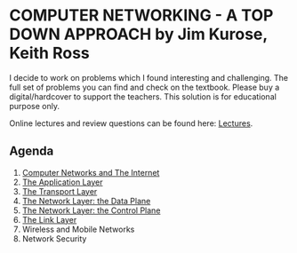 # COMPUTER NETWORKING - A TOP DOWN APPROACH by Jim Kurose, Keith Ross 
I decide to work on problems which I found interesting and challenging. The full set of problems you can find and check on the textbook. Please buy a digital/hardcover to support the teachers. This solution is for educational purpose only.

Online lectures and review questions can be found here: [Lectures](https://gaia.cs.umass.edu/kurose_ross/lectures.php).

## Agenda 
1. [Computer Networks and The Internet](https://github.com/duyhuynh02/networking/tree/main/comp-network-and-the-internet)
2. [The Application Layer](https://github.com/duyhuynh02/networking/tree/main/application-layer)
3. [The Transport Layer](https://github.com/duyhuynh02/networking/tree/main/transport-layer)
4. [The Network Layer: the Data Plane](https://github.com/duyhuynh02/networking/tree/main/network-layer/data-plane) 
5. [The Network Layer: the Control Plane](https://github.com/duyhuynh02/networking/blob/main/network-layer/control-plane/questions.md)
6. [The Link Layer](https://github.com/duyhuynh02/networking/tree/main/link-layer) 
7. Wireless and Mobile Networks 
8. Network Security 